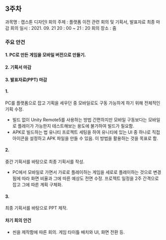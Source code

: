 ## 3주차

과목명 : 캡스톤 디자인I
회의 주제 : 플랫폼 이전 관련 회의 및 기획서, 발표자료 최종 마감
회의 일시 : 2021. 09. 21 20 : 00 ~ 21 : 20
회의 장소 : 줌

### 주요 안건
#### 1. PC로 만든 게임을 모바일 버전으로 만들기.
#### 2. 기획서 마감
#### 3. 발표자료(PPT) 마감

#### 1.
PC를 플랫폼으로 잡고 기획을 세우던 중 모바일로도 구동 가능하게 하기 위해 전체적인 기획 수정.
- 빌드 없이 Unity Remote5를 사용하는 방법
간편하지만 모바일 구동보다는 모바일로 플레이가 가능한지 테스트해보는 용도에 불가하여 빌드가 필요함.
- APK로 빌드하는 법
유니티 프로젝트 세팅을 하여 유니티에 있는 UI 중 하나로 직접 아이콘을 설정하고 APK 파일을 만들 수 있음. 이 방법을 활용하는 것을 목표로 함.

#### 2.
중간 기획서를 바탕으로 최종 기획서를 작성.
- PC에서 모바일로 가면서 가로로 플레이하는 게임을 세로로 플레이하는 것으로 변경됨에 따라 화면 비율과 그에 따른 예상도 전면 수정.
프로젝트 일정을 2주 간격으로 잡고 그에 따른 계획 구체화.

#### 3.
최종 기획서를 바탕으로 PPT 제작.

#### 차기 회의 안건
- 씬을 제작함에 따른 회의. 게임 타이틀 배치와 UI, 화면 전환 등.
